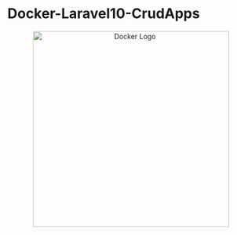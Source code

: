 # Docker-Laravel10-CrudApps
<p align="center"><a href="#" target="_blank"><img src="https://storage.googleapis.com/static.ianlewis.org/prod/img/docker/large_v-trans.png" width="400" alt="Docker Logo"></a></p>
